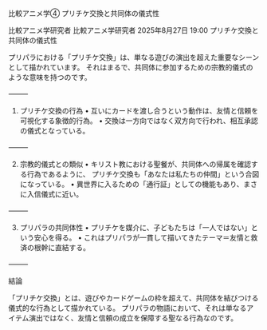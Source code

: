 比較アニメ学④ プリチケ交換と共同体の儀式性


比較アニメ学研究者
比較アニメ学研究者
2025年8月27日 19:00
プリチケ交換と共同体の儀式性

プリパラにおける「プリチケ交換」は、単なる遊びの演出を超えた重要なシーンとして描かれています。
それはまるで、共同体に参加するための宗教的儀式のような意味を持つのです。

⸻

1. プリチケ交換の行為
• 互いにカードを渡し合うという動作は、友情と信頼を可視化する象徴的行為。
• 交換は一方向ではなく双方向で行われ、相互承認の儀式となっている。

⸻

2. 宗教的儀式との類似
• キリスト教における聖餐が、共同体への帰属を確認する行為であるように、
プリチケ交換も「あなたは私たちの仲間」という合図になっている。
• 異世界に入るための「通行証」としての機能もあり、まさに入信儀式に近い。

⸻

3. プリパラの共同体性
• プリチケを媒介に、子どもたちは「一人ではない」という安心を得る。
• これはプリパラが一貫して描いてきたテーマ＝友情と救済の根幹に直結する。

⸻

結論

「プリチケ交換」とは、遊びやカードゲームの枠を超えて、共同体を結びつける儀式的な行為として描かれている。
プリパラの物語において、それは単なるアイテム演出ではなく、友情と信頼の成立を保障する聖なる行為なのです。
